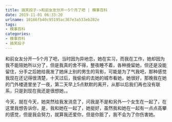 ```yaml
---
title: 搞笑段子->和前女友分开一5个月了吧 | 糗事百科
date: 2019-11-01 06:33:20
urlname: 10166fb40c95195ac367e3a533eb282e
tags: 
- 糗事百科
categories:
- 糗事百科
- 搞笑段子
---
```

和前女友分开一5个月了吧，当时因为异地恋，她在实习，而我在工作，她却因为我不能陪她所以分了，但是我真的舍不得，整夜睡不着，各种挽留她，但还是没能留住，分手之后她给我发了她床上别的男生的背影，可能是为了气我吧，那种感觉我现在还记得很清楚，十天过后，我偷偷的去她的城市看她，她很好，那晚我在她的门外楼道里坐了一夜，第二天早上5点默默的离开，从那以后我们再也没有联系，只是到现在我还是很想她，。

今天，就在今天，她突然给我发消息了，问我是不是和另外一个女生在一起了，在这里我想告诉你，是，我和她在一起了，她挺好，虽然我和她在一起有一点点高攀的感觉，但是我会努力，就算我还爱你，但是你脏了，我不会为了你伤害她。


